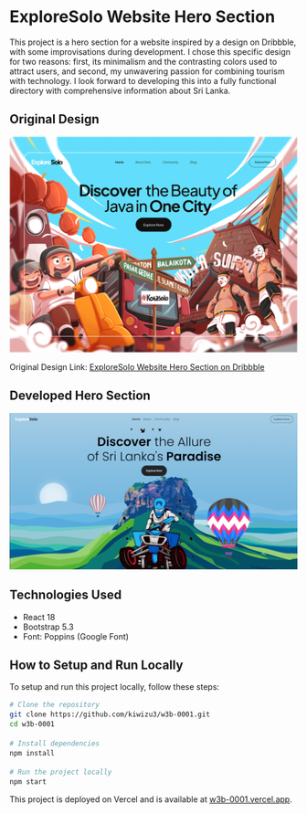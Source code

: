# ExploreSolo Website Hero Section

This project is a hero section for a website inspired by a design on Dribbble, with some improvisations during development. I chose this specific design for two reasons: first, its minimalism and the contrasting colors used to attract users, and second, my unwavering passion for combining tourism with technology. I look forward to developing this into a fully functional directory with comprehensive information about Sri Lanka.

## Original Design

![Original Design](https://github.com/kiwizu3/w3b-0001/blob/26f71528054646ae7a477efd4edcfb06ecb47617/src/assets/images/original.png)

Original Design Link: [ExploreSolo Website Hero Section on Dribbble](https://dribbble.com/shots/24106995-ExploreSolo-website-hero-section)

## Developed Hero Section

![Developed Hero Section](https://github.com/kiwizu3/w3b-0001/blob/e17a08b35452ec5b4c87f8efb57f82ce38ec0709/src/assets/images/screenshot.png)

## Technologies Used

- React 18
- Bootstrap 5.3
- Font: Poppins (Google Font)

## How to Setup and Run Locally

To setup and run this project locally, follow these steps:

```bash
# Clone the repository
git clone https://github.com/kiwizu3/w3b-0001.git
cd w3b-0001

# Install dependencies
npm install

# Run the project locally
npm start
```

This project is deployed on Vercel and is available at [w3b-0001.vercel.app](https://w3b-0001.vercel.app).

